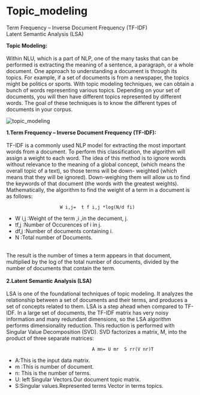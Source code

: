 # Topic_modeling
Term Frequency – Inverse Document Frequency (TF-IDF)<br>
Latent Semantic Analysis (LSA)


<b>Topic Modeling:</b><br><br>
Within NLU, which is a part of NLP, one of the many tasks that can be performed is
extracting the meaning of a sentence, a paragraph, or a whole document. One approach
to understanding a document is through its topics. For example, if a set of documents
is from a newspaper, the topics might be politics or sports. With topic modeling
techniques, we can obtain a bunch of words representing various topics. Depending
on your set of documents, you will then have different topics represented by different
words. The goal of these techniques is to know the different types of documents in your
corpus.
  
![topic_modeling](https://user-images.githubusercontent.com/89722385/144175229-948abb02-2382-498b-a029-e650fc67e20e.jpeg)

<b>1.Term Frequency – Inverse Document Frequency (TF-IDF):</b><br><br>
TF-IDF is a commonly used NLP model for extracting the most important words from
a document. To perform this classification, the algorithm will assign a weight to each
word. The idea of this method is to ignore words without relevance to the meaning of a
global concept, (which means the overall topic of a text), so those terms will be down-
weighted (which means that they will be ignored). Down-weighing them will allow us to
find the keywords of that document (the words with the greatest weights).
Mathematically, the algorithm to find the weight of a term in a document is as follows:
  
  
                        W i,j=  t f i,j *log(N/d fi)
  
  * W i,j :Weight of the term ,i ,in the decument, j.<br>
  * tf,j :Number of Occurences of i in j.<br>
  * df,j :Number of documents containing i.<br>
  * N :Total number of Documents.<br><br>
  
The result is the number of times a term appears in that document, multiplied by the
log of the total number of documents, divided by the number of documents that contain
the term.<br><br>
<b>2.Latent Semantic Analysis (LSA)</b><br><br>
LSA is one of the foundational techniques of topic modeling. It analyzes the relationship
between a set of documents and their terms, and produces a set of concepts related to
them.
LSA is a step ahead when compared to TF-IDF. In a large set of documents, the TF-IDF
matrix has very noisy information and many redundant dimensions, so the LSA
algorithm performs dimensionality reduction.
This reduction is performed with Singular Value Decomposition (SVD). SVD factorizes a
matrix, M, into the product of three separate matrices:

                                    A mn= U mr  S rr(V nr)T
                                    
                                    
* A:This is the input data matrix.<br>
* m :This is number of document.<br>
* n: This is the number of terms.<br>
* U: left Singular Vectors.Our document topic matrix.<br>
* S:Singular values.Represented terms Vector in terms topics.<br><br>
